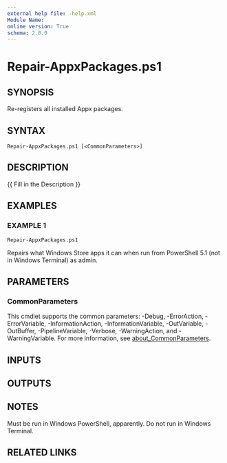 ```yaml
---
external help file: -help.xml
Module Name:
online version: True
schema: 2.0.0
---
```


# Repair-AppxPackages.ps1

## SYNOPSIS
Re-registers all installed Appx packages.

## SYNTAX

```
Repair-AppxPackages.ps1 [<CommonParameters>]
```

## DESCRIPTION
{{ Fill in the Description }}

## EXAMPLES

### EXAMPLE 1
```
Repair-AppxPackages.ps1
```

Repairs what Windows Store apps it can when run from PowerShell 5.1 (not in Windows Terminal) as admin.

## PARAMETERS

### CommonParameters
This cmdlet supports the common parameters: -Debug, -ErrorAction, -ErrorVariable, -InformationAction, -InformationVariable, -OutVariable, -OutBuffer, -PipelineVariable, -Verbose, -WarningAction, and -WarningVariable. For more information, see [about_CommonParameters](http://go.microsoft.com/fwlink/?LinkID=113216).

## INPUTS

## OUTPUTS

## NOTES
Must be run in Windows PowerShell, apparently.
Do not run in Windows Terminal.

## RELATED LINKS
